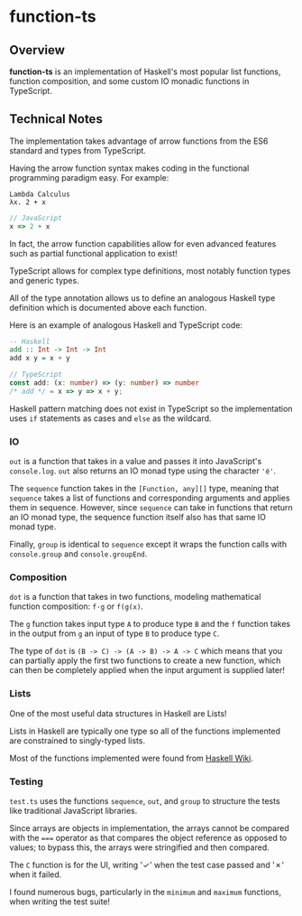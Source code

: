 # function-ts

## Overview

**function-ts** is an implementation of Haskell's most popular list functions, function composition, and some custom IO monadic functions in TypeScript.

## Technical Notes

The implementation takes advantage of arrow functions from the ES6 standard and types from TypeScript.

Having the arrow function syntax makes coding in the functional programming paradigm easy. For example:

```text
Lambda Calculus
λx. 2 + x
```

```javascript
// JavaScript
x => 2 + x
```

In fact, the arrow function capabilities allow for even advanced features such as partial functional application to exist!

TypeScript allows for complex type definitions, most notably function types and generic types.

All of the type annotation allows us to define an analogous Haskell type definition which is documented above each function.

Here is an example of analogous Haskell and TypeScript code:

```haskell
-- Haskell
add :: Int -> Int -> Int
add x y = x + y
```

```typescript
// TypeScript
const add: (x: number) => (y: number) => number
/* add */ = x => y => x + y;
```
Haskell pattern matching does not exist in TypeScript so the implementation uses `if` statements as cases and `else` as the wildcard.

### IO

`out` is a function that takes in a value and passes it into JavaScript's `console.log`. `out` also returns an IO monad type using the character `'ё'`.

The `sequence` function takes in the `[Function, any][]` type, meaning that `sequence` takes a list of functions and corresponding arguments and applies them in sequence. However, since `sequence` can take in functions that return an IO monad type, the sequence function itself also has that same IO monad type.

Finally, `group` is identical to `sequence` except it wraps the function calls with `console.group` and `console.groupEnd`.

### Composition

`dot` is a function that takes in two functions, modeling mathematical function composition: `f·g` or `f(g(x)`.

The `g` function takes input type `A` to produce type `B` and the `f` function takes in the output from `g` an input of type `B` to produce type `C`.

The type of `dot` is `(B -> C) -> (A -> B) -> A -> C` which means that you can partially apply the first two functions to create a new function, which can then be completely applied when the input argument is supplied later!

### Lists

One of the most useful data structures in Haskell are Lists!

Lists in Haskell are typically one type so all of the functions implemented are constrained to singly-typed lists.

Most of the functions implemented were found from [Haskell Wiki](https://wiki.haskell.org/How_to_work_on_lists).

### Testing

`test.ts` uses the functions `sequence`, `out`, and `group` to structure the tests like traditional JavaScript libraries.

Since arrays are objects in implementation, the arrays cannot be compared with the `===` operator as that compares the object reference as opposed to values; to bypass this, the arrays were stringified and then compared.

The `C` function is for the UI, writing '✓' when the test case passed and '✗' when it failed.

I found numerous bugs, particularly in the `minimum` and `maximum` functions, when writing the test suite!
